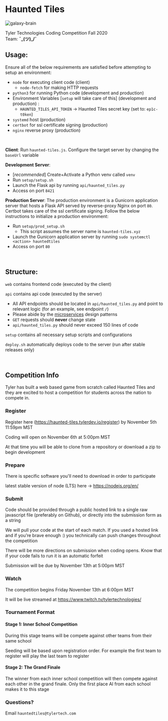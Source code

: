 # Haunted Tiles

![galaxy-brain](https://www.dailydot.com/wp-content/uploads/db4/41/6e8734dfe00c1b1d-768x384.jpg)

Tyler Technologies Coding Competition Fall 2020  
Team: **¯\_(ツ)_/¯**

## Usage:
Ensure all of the below requirements are satisfied before attempting to setup an environment:
- `node` for executing client code  (client)
    - `node-fetch` for making HTTP requests
- `python3` for running Python code  (development and production)
- Environment Variables [`setup` will take care of this] (development and production) :
    - `HAUNTED_TILES_API_TOKEN` → Haunted Tiles secret key (set to: `ep1c-t0ken`)
- `systemd` host (production)
- `certbot` for ssl certificate signing (production)
- `nginx` reverse proxy (production)

<br />

**Client**: Run `haunted-tiles.js`. Configure the target server by changing the `baseUrl` variable

**Development Server**:
- [*recommended*] Create+Activate a Python venv called `venv`
- Run `setup/setup.sh` 
- Launch the Flask api by running `api/haunted_tiles.py`
- Access on port `8421`

**Production Server**: The production environment is a Gunicorn application server that hosts a Flask API served 
by reverse-proxy Nginx on port `80`. Certbot takes care of the ssl certificate signing. Follow the below instructions to initialize a production 
environment:
- Run `setup/prod_setup.sh`
    - This script assumes the server name is `haunted-tiles.xyz`
- Launch the Gunicorn application server by running `sudo systemctl <action> hauntedtiles`
- Access on port `80`

<br />

## Structure:

`web` contains frontend code (executed by the client)

`api` contains api code (executed by the server)  
- All API endpoints should be located in `api/haunted_tiles.py` and point to relevant logic
(for an example, see endpoint `/`)
- Please abide by the [microservices](https://microservices.io/patterns/microservices.html) design patterns
- `GET` requests should **never** change state
- `api/haunted_tiles.py` should never exceed 150 lines of code

`setup` contains all necessary setup scripts and configurations

`deploy.sh` automatically deploys code to the server (run after stable releases only)

<br />

## Competition Info

Tyler has built a web based game from scratch called Haunted Tiles and they are excited to host a competition for 
students across the nation to compete in.

### Register
Register here (https://haunted-tiles.tylerdev.io/register) by November 5th 11:59pm MST

Coding will open on November 6th at 5:00pm MST

At that time you will be able to clone from a repository or download a zip to begin development

### Prepare
There is specific software you'll need to download in order to participate

latest stable version of node (LTS) here -> https://nodejs.org/en/

### Submit
Code should be provided through a public hosted link to a single raw javascript file (preferably on Github), or directly
into the submission form as a string

We will pull your code at the start of each match. If you used a hosted link and if you’re brave enough :) you 
technically can push changes throughout the competition

There will be more directions on submission when coding opens. Know that if your code fails to run it is an 
automatic forfeit

Submission will be due by November 13th at 5:00pm MST

### Watch
The competition begins Friday November 13th at 6:00pm MST

It will be live streamed at https://www.twitch.tv/tylertechnologies/

### Tournament Format

#### Stage 1: Inner School Competition
During this stage teams will be compete against other teams from their same school

Seeding will be based upon registration order. For example the first team to register will play the last team to 
register

#### Stage 2: The Grand Finale
The winner from each inner school competition will then compete against each other in the grand finale. Only the first 
place AI from each school makes it to this stage

### Questions? 
Email `hauntedtiles@tylertech.com`
